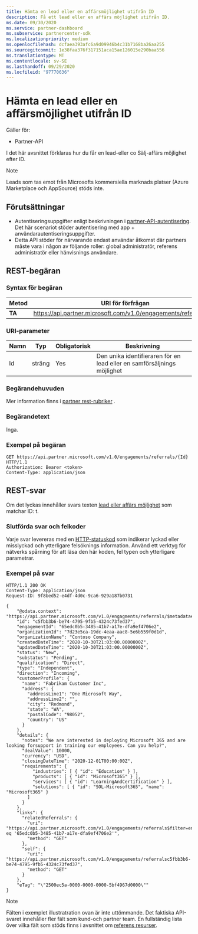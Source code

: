 ```yaml
---
title: Hämta en lead eller en affärsmöjlighet utifrån ID
description: Få ett lead eller en affärs möjlighet utifrån ID.
ms.date: 09/30/2020
ms.service: partner-dashboard
ms.subservice: partnercenter-sdk
ms.localizationpriority: medium
ms.openlocfilehash: dcfaea393afc6a9d09946b4c31b7168ba26aa255
ms.sourcegitcommit: 1e38faa376f317151aca15ae126015e290baa556
ms.translationtype: MT
ms.contentlocale: sv-SE
ms.lasthandoff: 09/29/2020
ms.locfileid: "97770636"
---
```

# <a name="get-a-lead-or-opportunity-by-id"></a>Hämta en lead eller en affärsmöjlighet utifrån ID

Gäller för:

- Partner-API

I det här avsnittet förklaras hur du får en lead-eller co Sälj-affärs möjlighet efter ID.

> [!Note]
> Leads som tas emot från Microsofts kommersiella marknads platser (Azure Marketplace och AppSource) stöds inte. 

## <a name="prerequisites"></a>Förutsättningar

- Autentiseringsuppgifter enligt beskrivningen i [partner-API-autentisering](api-authentication.md). Det här scenariot stöder autentisering med app + användarautentiseringsuppgifter.
- Detta API stöder för närvarande endast användar åtkomst där partners måste vara i någon av följande roller: global administratör, referens administratör eller hänvisnings användare.

## <a name="rest-request"></a>REST-begäran

### <a name="request-syntax"></a>Syntax för begäran

| Metod   | URI för förfrågan                                                                                                 |
|----------|-------------------------------------------------------------------------------------------------------------|
| **TA** | <https://api.partner.microsoft.com/v1.0/engagements/referrals/{Id}>                                     |

### <a name="uri-parameter"></a>URI-parameter


| Namn                   | Typ     | Obligatorisk | Beskrivning                                                     |
|------------------------|----------|----------|-----------------------------------------------------------------|
|Id                      | sträng   | Yes       | Den unika identifieraren för en lead eller en samförsäljnings möjlighet       |

### <a name="request-headers"></a>Begärandehuvuden

Mer information finns i [partner rest-rubriker](headers.md) .

### <a name="request-body"></a>Begärandetext

Inga.

### <a name="request-example"></a>Exempel på begäran

```http
GET https://api.partner.microsoft.com/v1.0/engagements/referrals/{Id} HTTP/1.1
Authorization: Bearer <token>
Content-Type: application/json
```

## <a name="rest-response"></a>REST-svar

Om det lyckas innehåller svars texten [lead eller affärs möjlighet](referral-resources.md) som matchar ID: t.

### <a name="response-success-and-error-codes"></a>Slutförda svar och felkoder

Varje svar levereras med en [HTTP-statuskod](error-codes.md) som indikerar lyckad eller misslyckad och ytterligare felsöknings information. Använd ett verktyg för nätverks spårning för att läsa den här koden, fel typen och ytterligare parametrar.

### <a name="response-example"></a>Exempel på svar

``` http
HTTP/1.1 200 OK
Content-Type: application/json
Request-ID: 9f8bed52-e4df-4d0c-9ca6-929a187b0731

{
    "@odata.context": "https://api.partner.microsoft.com/v1.0/engagments/referrals/$metadata#Referrals/$entity",
    "id": "c5fbb3b6-be74-4795-9fb5-4324c73fed37",
    "engagementId": "65edc0b5-3485-41b7-a17e-dfa9ef4706e2",
    "organizationId": "7d23e5ca-19dc-4eaa-aac8-5e6b559f0d1d",
    "organizationName": "Contoso Company",
    "createdDateTime": "2020-10-30T21:03:00.0000000Z",
    "updatedDateTime": "2020-10-30T21:03:00.0000000Z",
    "status": "New",
    "substatus": "Pending",
    "qualification": "Direct",
    "type": "Independent",
    "direction": "Incoming",
    "customerProfile": {
      "name": "Fabrikam Customer Inc",
      "address": {
        "addressLine1": "One Microsoft Way",
        "addressLine2": "",
        "city": "Redmond",
        "state": "WA",
        "postalCode": "98052",
        "country": "US"
      }
    },
    "details": {
      "notes": "We are interested in deploying Microsoft 365 and are looking forsupport in training our employees. Can you help?",
      "dealValue": 10000,
      "currency": "USD",
      "closingDateTime": "2020-12-01T00:00:00Z",
      "requirements": {
          "industries": [ { "id": "Education" } ],
          "products": [ { "id": "Microsoft365" } ],
          "services": [ { "id": "LearningAndCertification" } ],
          "solutions": [ { "id": "SOL-Microsoft365", "name": "Microsoft365" }
        ]
      }
    },
    "links": {
      "relatedReferrals": {
        "uri": "https://api.partner.microsoft.com/v1.0/engagements/referrals$filter=engagementId eq '65edc0b5-3485-41b7-a17e-dfa9ef4706e2'",
        "method": "GET"
      },
      "self": {
        "uri": "https://api.partner.microsoft.com/v1.0/engagements/referralsc5fbb3b6-be74-4795-9fb5-4324c73fed37",
        "method": "GET"
      }
    },
    "eTag": "\"2500ec5a-0000-0000-0000-5bf4967d0000\""
}
```

> [!Note]
> Fälten i exemplet illustratration ovan är inte uttömmande. Det faktiska API-svaret innehåller fler fält som kund-och partner team. En fullständig lista över vilka fält som stöds finns i avsnittet om [referens resurser](referral-resources.md).